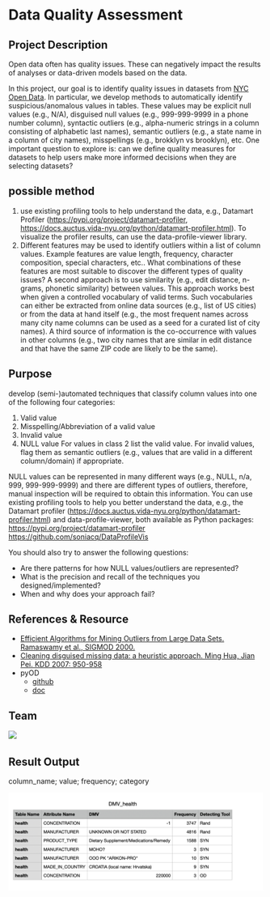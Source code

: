 # Data Quality Assessment 
## Project Description
Open data often has quality issues. These can negatively impact the results of analyses or data-driven models based on the data.  

In this project, our goal is to identify quality issues in datasets from [NYC Open Data](https://opendata.cityofnewyork.us). In particular, we develop methods to automatically identify suspicious/anomalous values in tables.  These values may be explicit null values (e.g., N/A), disguised null values (e.g., 999-999-9999 in a phone number column), syntactic outliers (e.g., alpha-numeric strings in a column consisting of alphabetic last names), semantic outliers (e.g., a state name in a column of city names), misspellings (e.g., brokklyn vs brooklyn), etc. One important question to explore is: can we define quality measures for datasets to help users make more informed decisions when they are selecting datasets?

## possible method
1. use existing profiling tools to help understand the data, e.g., Datamart Profiler (https://pypi.org/project/datamart-profiler, https://docs.auctus.vida-nyu.org/python/datamart-profiler.html). To visualize the profiler results, can use the data-profile-viewer library. 
2. Different features may be used to identify outliers within a list of column values. Example features are value length, frequency, character composition, special characters, etc.. What combinations of these features are most suitable to discover the different types of quality issues? A second approach is to use similarity (e.g., edit distance, n-grams, phonetic similarity) between values. This approach works best when given a controlled vocabulary of valid terms. Such vocabularies can either be extracted from online data sources (e.g., list of US cities) or from the data at hand itself (e.g., the most frequent names across many city name columns can be used as a seed for a curated list of city names). A third source of information is the co-occurrence with values in other columns (e.g., two city names that are similar in edit distance and that have the same ZIP code are likely to be the same).

## Purpose
develop (semi-)automated techniques that classify column values into one of the following four categories:
1) Valid value
2) Misspelling/Abbreviation of a valid value
3) Invalid value
4) NULL value
For values in class 2 list the valid value. For invalid values, flag them as semantic outliers (e.g., values that are valid in a different column/domain) if appropriate.

NULL values can be represented in many different ways (e.g., NULL, n/a, 999, 999-999-9999) and there are different types of outliers, therefore, manual inspection will be required to obtain this information. You can use existing profiling tools to help you better understand the data, e.g., the Datamart profiler (https://docs.auctus.vida-nyu.org/python/datamart-profiler.html) and data-profile-viewer, both available as Python packages:
https://pypi.org/project/datamart-profiler
https://github.com/soniacq/DataProfileVis

You should also try to answer the following questions:
+ Are there patterns for how NULL values/outliers are represented?
+ What is the precision and recall of the techniques you designed/implemented?
+ When and why does your approach fail?

## References & Resource
+ [Efficient Algorithms for Mining Outliers from Large Data Sets. Ramaswamy et al., SIGMOD 2000.](https://dl.acm.org/doi/abs/10.1145/342009.335437) 
+ [Cleaning disguised missing data: a heuristic approach. Ming Hua, Jian Pei. KDD 2007: 950-958](https://web.archive.org/web/20070824063404id_/http:/www.cs.sfu.ca/~jpei/publications/dmv-kdd07.pdf)
+ pyOD
  + [github](https://github.com/yzhao062/pyod)
  + [doc](https://pyod.readthedocs.io/en/latest/)

## Team
<a href="https://github.com/Iris-Song/PerHapS/graphs/contributors">
  <img src="https://contrib.rocks/image?repo=Iris-Song/PerHapS&columns=5&max=10"/>
</a>

## Result Output
column_name; value; frequency; category

![](./img/result_example.png)